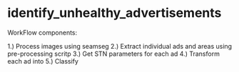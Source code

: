# identify_unhealthy_advertisements

WorkFlow components:

1.) Process images using seamseg
2.) Extract individual ads and areas using pre-processing scritp
3.) Get STN parameters for each ad
4.) Transform each ad into
5.) Classify
 
